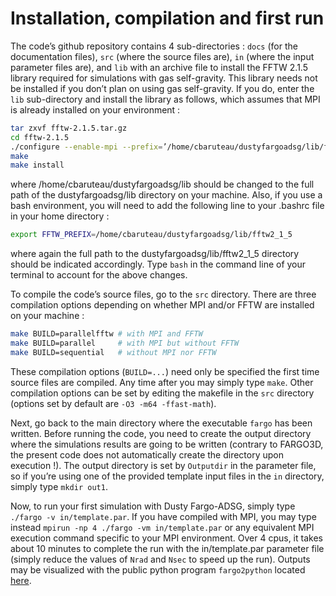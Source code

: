 # Installation, compilation and first run

The code’s github repository contains 4 sub-directories : `docs` (for the documentation files), `src` (where the source files are), `in` (where the input parameter files are), and `lib` with an archive file to install the FFTW 2.1.5 library required for simulations with gas self-gravity. This library needs not be installed if you don’t plan on using gas self-gravity. If you do, enter the `lib` sub-directory and install the library as follows, which assumes that MPI is already installed on your environment :

```bash
tar zxvf fftw-2.1.5.tar.gz
cd fftw-2.1.5
./configure --enable-mpi --prefix=’/home/cbaruteau/dustyfargoadsg/lib/fftw2_1_5’
make
make install
```

where /home/cbaruteau/dustyfargoadsg/lib should be changed to the full path of the dustyfargoadsg/lib directory on your machine. Also, if you use a bash environment, you will need to add the following line to your .bashrc file in your home directory :

```bash
export FFTW_PREFIX=/home/cbaruteau/dustyfargoadsg/lib/fftw2_1_5
```

where again the full path to the dustyfargoadsg/lib/fftw2_1_5 directory should be indicated accordingly. Type `bash` in the command line of your terminal to account for the above changes.

To compile the code’s source files, go to the `src` directory. There are three compilation options depending on whether MPI and/or FFTW are installed on your machine :

```bash
make BUILD=parallelfftw # with MPI and FFTW
make BUILD=parallel     # with MPI but without FFTW
make BUILD=sequential   # without MPI nor FFTW
```

These compilation options (`BUILD=...`) need only be specified the first time source files are compiled. Any time after you may simply type `make`. Other compilation options can be set by editing the makefile in the `src` directory (options set by default are `-O3 -m64 -ffast-math`).

Next, go back to the main directory where the executable `fargo` has been written. Before running the code, you need to create the output directory where the simulations results are going to be written (contrary to FARGO3D, the present code does not automatically create the directory upon execution !). The output directory is set by `Outputdir` in the parameter file, so if you’re using one of the provided template input files in the `in` directory, simply type `mkdir out1`.

Now, to run your first simulation with Dusty Fargo-ADSG, simply type `./fargo -v in/template.par`. If you have compiled with MPI, you may type instead `mpirun -np 4 ./fargo -vm in/template.par` or any equivalent MPI execution command specific to your MPI environment. Over 4 cpus, it takes about 10 minutes to complete the run with the in/template.par parameter file (simply reduce the values of `Nrad` and `Nsec` to speed up the run). Outputs may be visualized with the public python program `fargo2python` located [here](https://github.com/charango/fargo2python).
